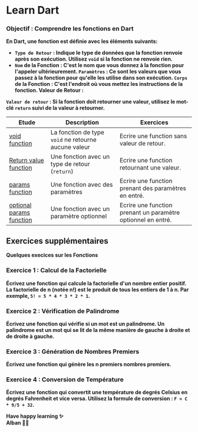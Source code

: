 # Learn Dart

### <strong>Objectif :<strong> Comprendre les fonctions en Dart
En Dart, une fonction est définie avec les éléments suivants:
- `Type de Retour` : Indique le type de données que la fonction renvoie après son exécution. Utilisez `void` si la fonction ne renvoie rien.
- `Nom` de la Fonction : C'est le nom que vous donnez à la fonction pour l'appeler ultérieurement.
`Paramètres` : Ce sont les valeurs que vous passez à la fonction pour qu'elle les utilise dans son exécution.
`Corps` de la Fonction : C'est l'endroit où vous mettez les instructions de la fonction.
Valeur de Retour :

`Valeur de retour` : Si la fonction doit retourner une valeur, utilisez le mot-clé `return` suivi de la valeur à retourner.

| Etude | Description | Exercices |
| -------- | ----------- |-------- |
| [void function](https://github.com/alban-okoby/learn-all-things-you-need/tree/main/Flutter/the_basics_of_dart/0x0d-functions/void.dart) | La fonction de type `void` ne retourne aucune valeur | Ecrire une function sans valeur de retour.  |
| [Return value function](https://github.com/alban-okoby/learn-all-things-you-need/tree/main/Flutter/the_basics_of_dart/0x0d-functions/3-returnValue.dart) | Une fonction avec un type de retour (`return`) | Ecrire une function retournant une valeur. |
| [params function](https://github.com/alban-okoby/learn-all-things-you-need/tree/main/Flutter/the_basics_of_dart/0x0d-functions/1-parameters.dart) | Une fonction avec des paramètres | Ecrire une function prenant des paramètres en entré. |
| [optional params function](https://github.com/alban-okoby/learn-all-things-you-need/tree/main/Flutter/the_basics_of_dart/0x0d-functions/2-optional_parameters.dart) | Une fonction avec un paramètre optionnel | Ecrire une function prenant un paramètre optionnel en entré. |

## Exercices supplémentaires

Quelques execices sur les Fonctions
### Exercice 1 : Calcul de la Factorielle
Écrivez une fonction qui calcule la factorielle d'un nombre entier positif. La factorielle de n (notée n!) est le produit de tous les entiers de 1 à n. Par exemple, `5! = 5 * 4 * 3 * 2 * 1`.

### Exercice 2 : Vérification de Palindrome
Écrivez une fonction qui vérifie si un mot est un palindrome. Un palindrome est un mot qui se lit de la même manière de gauche à droite et de droite à gauche.

### Exercice 3 : Génération de Nombres Premiers
Écrivez une fonction qui génère les n premiers nombres premiers.

### Exercice 4 : Conversion de Température
Écrivez une fonction qui convertit une température de degrés Celsius en degrés Fahrenheit et vice versa. Utilisez la formule de conversion : `F = C * 9/5 + 32`.


 Have happy learning ✨ <br>
 Alban 🐱‍👤
